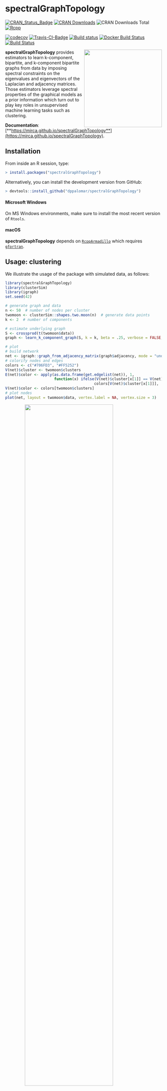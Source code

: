 <!-- README.md is generated from README.Rmd. Please edit that file -->

spectralGraphTopology
=====================

[![CRAN_Status_Badge](https://www.r-pkg.org/badges/version/spectralGraphTopology)](https://cran.r-project.org/package=spectralGraphTopology)
[![CRAN
Downloads](https://cranlogs.r-pkg.org/badges/spectralGraphTopology)](https://cran.r-project.org/package=spectralGraphTopology)
![CRAN Downloads
Total](https://cranlogs.r-pkg.org/badges/grand-total/spectralGraphTopology?color=brightgreen)
[![Rcpp](https://img.shields.io/badge/powered%20by-Rcpp-orange.svg?style=flat)](http://www.rcpp.org/)

[![codecov](https://codecov.io/gh/mirca/spectralGraphTopology/branch/master/graph/badge.svg)](https://codecov.io/gh/mirca/spectralGraphTopology)
[![Travis-CI-Badge](https://travis-ci.org/mirca/spectralGraphTopology.svg?branch=master)](https://travis-ci.org/mirca/spectralGraphTopology)
[![Build
status](https://ci.appveyor.com/api/projects/status/vr62ddvc9xoabnwy?svg=true)](https://ci.appveyor.com/project/mirca/spectralgraphtopology-j05c9)
[![Docker Build
Status](https://img.shields.io/docker/cloud/build/mirca/spectralgraphtopology.svg)](https://hub.docker.com/r/mirca/spectralgraphtopology/)
[![Build
Status](https://dev.azure.com/jvmirca/spectralGraphTopology/_apis/build/status/mirca.spectralGraphTopology?branchName=master)](https://dev.azure.com/jvmirca/spectralGraphTopology/_build/latest?definitionId=1&branchName=master)

<a href="https://mirca.github.io/spectralGraphTopology"><img style="float: right;" width="250" src="./man/figures//circles3_reduced.gif" align="right" /></a>

**spectralGraphTopology** provides estimators to learn k-component,
bipartite, and k-component bipartite graphs from data by imposing
spectral constraints on the eigenvalues and eigenvectors of the
Laplacian and adjacency matrices. Those estimators leverage spectral
properties of the graphical models as a prior information which turn out
to play key roles in unsupervised machine learning tasks such as
clustering.

**Documentation**:
[**https://mirca.github.io/spectralGraphTopology**](https://mirca.github.io/spectralGraphTopology).

Installation
------------

From inside an R session, type:

``` r
> install.packages("spectralGraphTopology")
```

Alternatively, you can install the development version from GitHub:

``` r
> devtools::install_github("dppalomar/spectralGraphTopology")
```

#### Microsoft Windows

On MS Windows environments, make sure to install the most recent version
of `Rtools`.

#### macOS

**spectralGraphTopology** depends on
[`RcppArmadillo`](https://github.com/RcppCore/RcppArmadillo) which
requires [`gfortran`](https://CRAN.R-project.org/bin/macosx/tools/).

Usage: clustering
-----------------

We illustrate the usage of the package with simulated data, as follows:

``` r
library(spectralGraphTopology)
library(clusterSim)
library(igraph)
set.seed(42)

# generate graph and data
n <- 50  # number of nodes per cluster
twomoon <- clusterSim::shapes.two.moon(n)  # generate data points
k <- 2  # number of components

# estimate underlying graph
S <- crossprod(t(twomoon$data))
graph <- learn_k_component_graph(S, k = k, beta = .25, verbose = FALSE, abstol = 1e-3)

# plot
# build network
net <- igraph::graph_from_adjacency_matrix(graph$adjacency, mode = "undirected", weighted = TRUE)
# colorify nodes and edges
colors <- c("#706FD3", "#FF5252")
V(net)$cluster <- twomoon$clusters
E(net)$color <- apply(as.data.frame(get.edgelist(net)), 1,
                      function(x) ifelse(V(net)$cluster[x[1]] == V(net)$cluster[x[2]],
                                        colors[V(net)$cluster[x[1]]], '#000000'))
V(net)$color <- colors[twomoon$clusters]
# plot nodes
plot(net, layout = twomoon$data, vertex.label = NA, vertex.size = 3)
```

<img src="man/figures/README-plot_k_component-1.png" width="75%" style="display: block; margin: auto;" />

Contributing
------------

We welcome all sorts of contributions. Please feel free to open an issue
to report a bug or discuss a feature request.

Citation
--------

If you made use of this software please consider citing:

-   J. V. de Miranda Cardoso, D. P. Palomar (2019).
    spectralGraphTopology: Learning Graphs from Data via Spectral
    Constraints.
    <a href="https://CRAN.R-project.org/package=spectralGraphTopology" class="uri">https://CRAN.R-project.org/package=spectralGraphTopology</a>

-   S. Kumar, J. Ying, J. V. de Miranda Cardoso, and D. P. Palomar
    (2020). [A unified framework for structured graph learning via
    spectral constraints](https://www.jmlr.org/papers/v21/19-276.html).
    Journal of Machine Learning Research (21), pages 1-60.

In addition, consider citing the following bibliography according to
their implementation:

| **function**                          | **reference**                                                                                                                                                                                                                                                                                       |
|---------------------------------------|-----------------------------------------------------------------------------------------------------------------------------------------------------------------------------------------------------------------------------------------------------------------------------------------------------|
| `cluster_k_component_graph`           | N., Feiping, W., Xiaoqian, J., Michael I., and H., Heng. (2016). [The Constrained Laplacian Rank Algorithm for Graph-based Clustering](https://dl.acm.org/citation.cfm?id=3016100.3016174), AAAI’16.                                                                                                |
| `learn_laplacian_gle_mm`              | Licheng Zhao, Yiwei Wang, Sandeep Kumar, and Daniel P. Palomar, [Optimization Algorithms for Graph Laplacian Estimation via ADMM and MM](https://palomar.home.ece.ust.hk/papers/2019/ZhaoWangKumarPalomar-TSP2019.pdf), IEEE Trans. on Signal Processing, vol. 67, no. 16, pp. 4231-4244, Aug. 2019 |
| `learn_laplacian_gle_admm`            | Licheng Zhao, Yiwei Wang, Sandeep Kumar, and Daniel P. Palomar, [Optimization Algorithms for Graph Laplacian Estimation via ADMM and MM](https://palomar.home.ece.ust.hk/papers/2019/ZhaoWangKumarPalomar-TSP2019.pdf), IEEE Trans. on Signal Processing, vol. 67, no. 16, pp. 4231-4244, Aug. 2019 |
| `learn_combinatorial_graph_laplacian` | H. E. Egilmez, E. Pavez and A. Ortega, [Graph learning from data under Laplacian and structural constraints](https://ieeexplore.ieee.org/document/7979524), Journal of Selected Topics in Signal Processing, vol. 11, no. 6, pp. 825-841, Sept. 2017                                                |

Links
-----

Package:
[CRAN](https://CRAN.R-project.org/package=spectralGraphTopology) and
[GitHub](https://github.com/dppalomar/spectralGraphTopology)

README file:
[GitHub-readme](https://github.com/dppalomar/spectralGraphTopology/blob/master/README.md)

Vignette:
[GitHub-html-vignette](https://raw.githack.com/dppalomar/spectralGraphTopology/master/vignettes/SpectralGraphTopology.html),
[CRAN-html-vignette](https://cran.r-project.org/web/packages/spectralGraphTopology/vignettes/SpectralGraphTopology.html),
[NeurIPS’19 Promotional
slides](https://docs.google.com/viewer?url=https://github.com/dppalomar/spectralGraphTopology/raw/master/vignettes/NeurIPS19-promo-slides.pdf),
[NeurIPS’19 Promotional
video](https://www.youtube.com/watch?v=klAqFvyQx7k)
